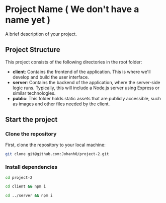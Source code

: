 # Project Name ( We don't have a name yet )

A brief description of your project.

## Project Structure

This project consists of the following directories in the root folder:

- **client**: Contains the frontend of the application. This is where we'll develop and build the user interface.
- **server**: Contains the backend of the application, where the server-side logic runs. Typically, this will include a Node.js server using Express or similar technologies.
- **public**: This folder holds static assets that are publicly accessible, such as images and other files needed by the client.

## Start the project

### Clone the repository

First, clone the repository to your local machine:

```bash
git clone git@github.com:Johanh0/project-2.git
```

### Install dependencies

```bash
cd project-2
```

```bash
cd client && npm i
```

```bash
cd ../server && npm i
```
